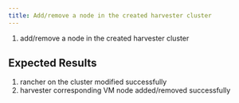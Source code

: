 ```yaml
---
title: Add/remove a node in the created harvester cluster
---
```

1.  add/remove a node in the created harvester cluster

## Expected Results
1. rancher on the cluster modified successfully
1. harvester corresponding VM node added/removed successfully